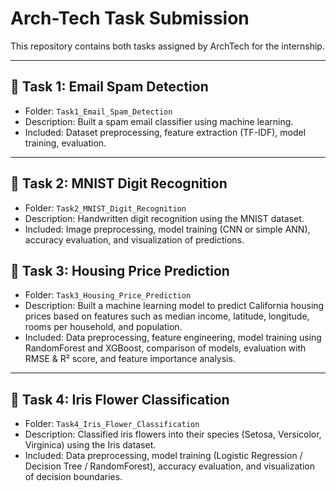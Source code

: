 # Arch-Tech Task Submission

This repository contains both tasks assigned by ArchTech for the internship.

---

## 📌 Task 1: Email Spam Detection

- Folder: `Task1_Email_Spam_Detection`
- Description: Built a spam email classifier using machine learning.
- Included: Dataset preprocessing, feature extraction (TF-IDF), model training, evaluation.

---

## 📌 Task 2: MNIST Digit Recognition

- Folder: `Task2_MNIST_Digit_Recognition`
- Description: Handwritten digit recognition using the MNIST dataset.
- Included: Image preprocessing, model training (CNN or simple ANN), accuracy evaluation, and visualization of predictions.

## 📌 Task 3: Housing Price Prediction

- Folder: `Task3_Housing_Price_Prediction`
- Description: Built a machine learning model to predict California housing prices based on features such as median income, latitude, longitude, rooms per household, and population.
- Included: Data preprocessing, feature engineering, model training using RandomForest and XGBoost, comparison of models, evaluation with RMSE & R² score, and feature importance analysis.

---

## 📌 Task 4: Iris Flower Classification

- Folder: `Task4_Iris_Flower_Classification`
- Description: Classified iris flowers into their species (Setosa, Versicolor, Virginica) using the Iris dataset.
- Included: Data preprocessing, model training (Logistic Regression / Decision Tree / RandomForest), accuracy evaluation, and visualization of decision boundaries.
